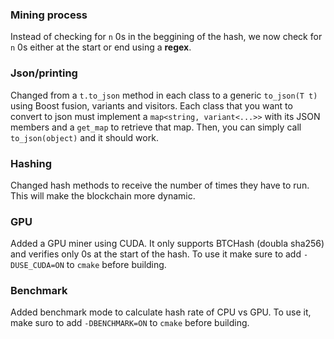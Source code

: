 ### Mining process

Instead of checking for `n` 0s in the beggining of the hash, we now check for `n` 0s either at the start or end using a **regex**.

### Json/printing

Changed from a `t.to_json` method in each class to a generic `to_json(T t)` using Boost fusion, variants and visitors.
Each class that you want to convert to json must implement a `map<string, variant<...>>` with its JSON members and a `get_map` to retrieve that map.
Then, you can simply call `to_json(object)` and it should work.

### Hashing

Changed hash methods to receive the number of times they have to run. This will make the blockchain more dynamic.

### GPU

Added a GPU miner using CUDA. It only supports BTCHash (doubla sha256) and verifies only 0s at the start of the hash.
To use it make sure to add `-DUSE_CUDA=ON` to `cmake` before building.

### Benchmark

Added benchmark mode to calculate hash rate of CPU vs GPU.
To use it, make suro to add `-DBENCHMARK=ON` to `cmake` before building.